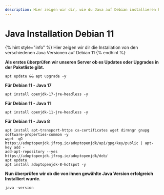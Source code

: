 ```yaml
---
description: Hier zeigen wir dir, wie du Java auf Debian installieren kannst.
---
```


# Java Installation Debian 11

{% hint style="info" %}
Hier zeigen wir dir die Installation von den verschiedenen Java Versionen auf Debian 11
{% endhint %}

**Als erstes überprüfen wir unseren Server ob es Updates oder Upgrades in der Paketliste gibt.**

```
apt update && apt upgrade -y
```

**Für Debian 11 - Java 17**

```
apt install openjdk-17-jre-headless -y
```

**Für Debian 11 - Java 11**

```
apt install openjdk-11-jre-headless -y
```

**Für Debian 11 - Java 8**

```
apt install apt-transport-https ca-certificates wget dirmngr gnupg software-properties-common -y
wget -qO - https://adoptopenjdk.jfrog.io/adoptopenjdk/api/gpg/key/public | apt-key add -
add-apt-repository --yes https://adoptopenjdk.jfrog.io/adoptopenjdk/deb/
apt update
apt install adoptopenjdk-8-hotspot -y

```

**Nun überprüfen wir ob die von ihnen gewählte Java Version erfolgreich Installiert wurde.**

```
java -version
```
